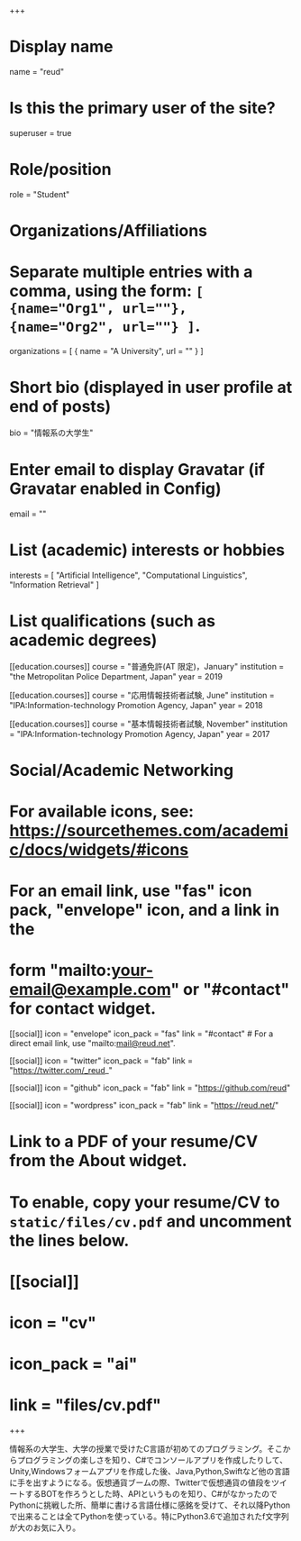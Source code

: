 +++
# Display name
name = "reud"

# Is this the primary user of the site?
superuser = true

# Role/position
role = "Student"

# Organizations/Affiliations
#   Separate multiple entries with a comma, using the form: `[ {name="Org1", url=""}, {name="Org2", url=""} ]`.
organizations = [ { name = "A University", url = "" } ]

# Short bio (displayed in user profile at end of posts)
bio = "情報系の大学生"

# Enter email to display Gravatar (if Gravatar enabled in Config)
email = ""

# List (academic) interests or hobbies
interests = [
  "Artificial Intelligence",
  "Computational Linguistics",
  "Information Retrieval"
]

# List qualifications (such as academic degrees)
[[education.courses]]
  course = "普通免許(AT 限定)，January"
  institution = "the Metropolitan Police Department, Japan"
  year = 2019

[[education.courses]]
  course = "応用情報技術者試験, June"
  institution = "IPA:Information-technology Promotion Agency, Japan"
  year = 2018

[[education.courses]]
  course = "基本情報技術者試験, November"
  institution = "IPA:Information-technology Promotion Agency, Japan"
  year = 2017

# Social/Academic Networking
# For available icons, see: https://sourcethemes.com/academic/docs/widgets/#icons
#   For an email link, use "fas" icon pack, "envelope" icon, and a link in the
#   form "mailto:your-email@example.com" or "#contact" for contact widget.

[[social]]
  icon = "envelope"
  icon_pack = "fas"
  link = "#contact"  # For a direct email link, use "mailto:mail@reud.net".

[[social]]
  icon = "twitter"
  icon_pack = "fab"
  link = "https://twitter.com/_reud_"

[[social]]
  icon = "github"
  icon_pack = "fab"
  link = "https://github.com/reud"

[[social]]
  icon = "wordpress"
  icon_pack = "fab"
  link = "https://reud.net/"

# Link to a PDF of your resume/CV from the About widget.
# To enable, copy your resume/CV to `static/files/cv.pdf` and uncomment the lines below.
# [[social]]
#   icon = "cv"
#   icon_pack = "ai"
#   link = "files/cv.pdf"

+++

情報系の大学生、大学の授業で受けたC言語が初めてのプログラミング。そこからプログラミングの楽しさを知り、C#でコンソールアプリを作成したりして、Unity,Windowsフォームアプリを作成した後、Java,Python,Swiftなど他の言語に手を出すようになる。仮想通貨ブームの際、Twitterで仮想通貨の値段をツイートするBOTを作ろうとした時、APIというものを知り、C#がなかったのでPythonに挑戦した所、簡単に書ける言語仕様に感銘を受けて、それ以降Pythonで出来ることは全てPythonを使っている。特にPython3.6で追加されたf文字列が大のお気に入り。
